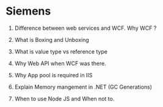# Siemens

1. Difference between web services and WCF. Why WCF ?

2. What is Boxing and Unboxing

3. What is value type vs reference type

4. Why Web API when WCF was there.

5. Why App pool is required in IIS

6. Explain Memory mangement in .NET (GC Generations)

7. When to use Node JS and When not to.